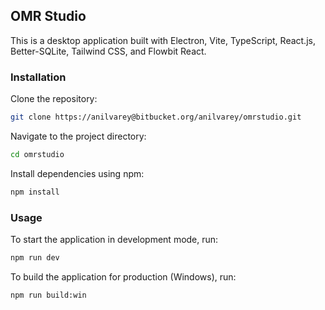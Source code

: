 ## OMR Studio

This is a desktop application built with Electron, Vite, TypeScript, React.js, Better-SQLite, Tailwind CSS, and Flowbit React.

### Installation

Clone the repository:

   ```bash
   git clone https://anilvarey@bitbucket.org/anilvarey/omrstudio.git
   ```

Navigate to the project directory:

   ```bash
   cd omrstudio
   ```

Install dependencies using npm:

   ```bash
   npm install
   ```

### Usage

To start the application in development mode, run:

```bash
npm run dev
```

To build the application for production (Windows), run:

```bash
npm run build:win
```
